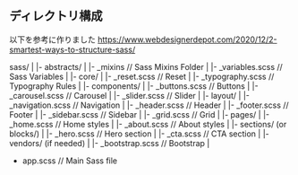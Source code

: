 ## ディレクトリ構成

以下を参考に作りました
https://www.webdesignerdepot.com/2020/12/2-smartest-ways-to-structure-sass/

sass/
|
|- abstracts/
| |- \_mixins // Sass Mixins Folder
| |- \_variables.scss // Sass Variables
|
|- core/
| |- \_reset.scss // Reset
| |- \_typography.scss // Typography Rules
|
|- components/
| |- \_buttons.scss // Buttons
| |- \_carousel.scss // Carousel
| |- \_slider.scss // Slider
|
|- layout/
| |- \_navigation.scss // Navigation
| |- \_header.scss // Header
| |- \_footer.scss // Footer
| |- \_sidebar.scss // Sidebar
| |- \_grid.scss // Grid
|
|- pages/
| |- \_home.scss // Home styles
| |- \_about.scss // About styles
|
|- sections/ (or blocks/)
| |- \_hero.scss // Hero section
| |- \_cta.scss // CTA section
|
|- vendors/ (if needed)
| |- \_bootstrap.scss // Bootstrap
|

- app.scss // Main Sass file
